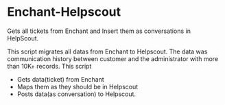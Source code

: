 # Enchant-Helpscout
Gets all tickets from Enchant and Insert them as conversations in HelpScout.

This script migrates all datas from Enchant to Helpscout.
The data was communication history between customer and the administrator with more than 10K+ records.
This script 
- Gets data(ticket) from Enchant
- Maps them as they should be in Helpscout
- Posts data(as conversation) to Helpscout.
